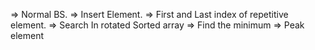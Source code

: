 => Normal BS.
=> Insert Element.
=> First and Last index of repetitive element.
=> Search In rotated Sorted array
=> Find the minimum
=> Peak element